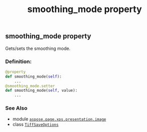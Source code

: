 ﻿---
title: smoothing_mode property
second_title: Aspose.Page for Python via .NET API References
description: 
type: docs
weight: 100
url: /python-net/aspose.page.xps.presentation.image/tiffsaveoptions/smoothing_mode/
is_root: false
---

## smoothing_mode property


Gets/sets the smoothing mode.
### Definition:
```python
@property
def smoothing_mode(self):
    ...
@smoothing_mode.setter
def smoothing_mode(self, value):
    ...
```

### See Also
* module [`aspose.page.xps.presentation.image`](../../)
* class [`TiffSaveOptions`](/page/python-net/aspose.page.xps.presentation.image/tiffsaveoptions)
